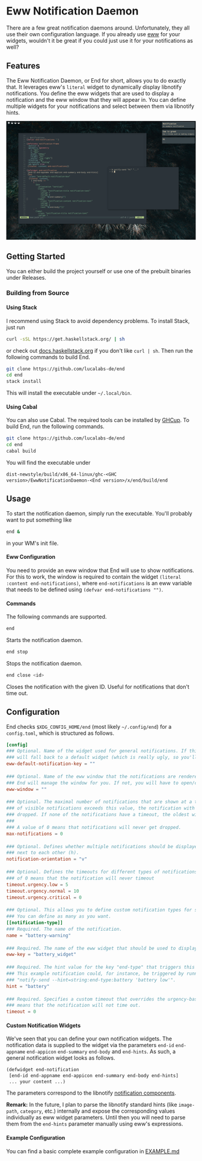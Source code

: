 # Eww Notification Daemon

There are a few great notification daemons around. Unfortunately, they all use their own configuration language. 
If you already use [eww](https://github.com/elkowar/eww) for your widgets, wouldn't it be great if you could just use it for your notifications as well?

## Features
The Eww Notification Daemon, or End for short, allows you to do exactly that. It leverages eww's `literal` widget to dynamically display 
libnotify notifications. You define the eww widgets that are used to display a notification and the eww window that they will appear in. You can 
define multiple widgets for your notifications and select between them via libnotify hints. 

![Basic Eww Notifications](.github/basic.png)

## Getting Started
You can either build the project yourself or use one of the prebuilt binaries under Releases.

### Building from Source

#### Using Stack
I recommend using Stack to avoid dependency problems. To install Stack, just run

```bash
curl -sSL https://get.haskellstack.org/ | sh
```
or check out [docs.haskellstack.org](https://docs.haskellstack.org/en/stable/install_and_upgrade/#manual-download) if you don't like `curl | sh`. 
Then run the following commands to build End. 

```bash
git clone https://github.com/lucalabs-de/end
cd end
stack install
```

This will install the executable under `~/.local/bin`.

#### Using Cabal
You can also use Cabal. The required tools can be installed by [GHCup](https://www.haskell.org/ghcup/).
To build End, run the following commands.

```bash
git clone https://github.com/lucalabs-de/end
cd end
cabal build
```
You will find the executable under 
```
dist-newstyle/build/x86_64-linux/ghc-<GHC version>/EwwNotificationDaemon-<End version>/x/end/build/end
```

## Usage
To start the notification daemon, simply run the executable. You'll probably want to put something like
```bash
end &
```
in your WM's init file. 

#### Eww Configuration
You need to provide an eww window that End will use to show notifications. For this to work, the window is required 
to contain the widget `(literal :content end-notifications)`, where `end-notifications` is an eww variable that needs to be defined using `(defvar end-notifications "")`.

#### Commands
The following commands are supported.

```bash
end
```
Starts the notification daemon.

```bash
end stop
```
Stops the notification daemon.

```bash
end close <id>
```
Closes the notification with the given ID. Useful for notifications that don't time out.

## Configuration
End checks `$XDG_CONFIG_HOME/end` (most likely `~/.config/end`) for a `config.toml`, which is structured as follows.

```toml
[config]
### Optional. Name of the widget used for general notifications. If this is not supplied, End 
### will fall back to a default widget (which is really ugly, so you'll want to set this ^^).
eww-default-notification-key = ""

### Optional. Name of the eww window that the notifications are rendered in. If this is set,
### End will manage the window for you. If not, you will have to open/close it yourself. 
eww-window = ""

### Optional. The maximal number of notifications that are shown at a time. When the current number
### of visible notifications exceeds this value, the notification with the soonest timeout will be 
### dropped. If none of the notifications have a timeout, the oldest will be dropped.
###
### A value of 0 means that notifications will never get dropped.
max-notifications = 0

### Optional. Defines whether multiple notifications should be displayed above each other (v) or
### next to each other (h).
notification-orientation = "v"

### Optional. Defines the timeouts for different types of notifications in seconds. A value 
### of 0 means that the notification will never timeout
timeout.urgency.low = 5
timeout.urgency.normal = 10
timeout.urgency.critical = 0

### Optional. This allows you to define custom notification types for special purposes.
### You can define as many as you want.
[[notification-type]]
### Required. The name of the notification. 
name = "battery-warning"

### Required. The name of the eww widget that should be used to display this type of notification.
eww-key = "battery_widget" 

### Required. The hint value for the key "end-type" that triggers this type of notification.
### This example notification could, for instance, be triggered by running 
### "notify-send --hint=string:end-type:battery 'battery low'".
hint = "battery"

### Required. Specifies a custom timeout that overrides the urgency-based value. Again, a value of 0
### means that the notification will not time out.
timeout = 0

```
#### Custom Notification Widgets
We've seen that you can define your own notification widgets. 
The notification data is supplied to the widget via the parameters `end-id` `end-appname` `end-appicon` `end-summary` `end-body` and `end-hints`.
As such, a general notification widget looks as follows.

```yuck
(defwidget end-notification 
 [end-id end-appname end-appicon end-summary end-body end-hints]
 ... your content ...)
```

The parameters correspond to the libnotify [notification components](https://specifications.freedesktop.org/notification-spec/notification-spec-latest.html#basic-design).

**Remark:**
In the future, I plan to parse the libnotify standard hints (like `image-path`, `category`, etc.) internally and expose the corresponding values
individually as eww widget parameters. Until then you will need to parse them from the `end-hints` parameter manually using eww's expressions.

#### Example Configuration 
You can find a basic complete example configuration in [EXAMPLE.md](EXAMPLE.md)

